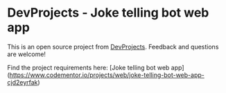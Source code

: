 # DevProjects - Joke telling bot web app

This is an open source project from [DevProjects](http://www.codementor.io/projects). Feedback and questions are welcome!

Find the project requirements here: [Joke telling bot web app] (https://www.codementor.io/projects/web/joke-telling-bot-web-app-cjd2eyrfak)
